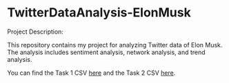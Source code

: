 # TwitterDataAnalysis-ElonMusk
Project Description:

This repository contains my project for analyzing Twitter data of Elon Musk. The analysis includes sentiment analysis, network analysis, and trend analysis.

You can find the Task 1 CSV [here](https://docs.google.com/spreadsheets/d/1GTwv07i98vL7S-J9eeP8NV1fJVnymm1eJ31RDyt4Mxw/edit?usp=sharing) and the Task 2 CSV [here](https://www.kaggle.com/ayhmrba/elon-musk-tweets-2010-2021).
